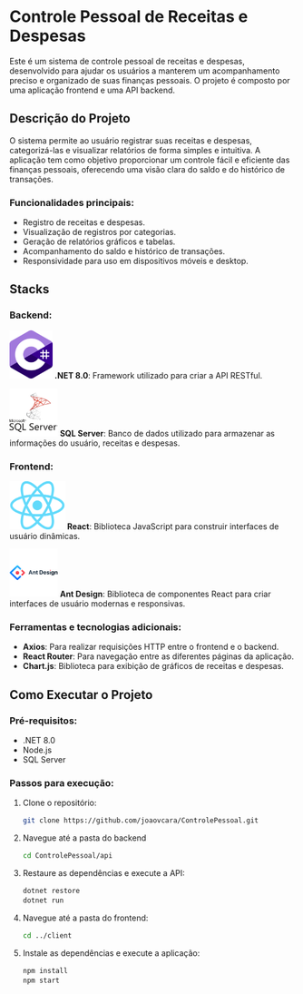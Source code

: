 # Controle Pessoal de Receitas e Despesas

Este é um sistema de controle pessoal de receitas e despesas, desenvolvido para ajudar os usuários a manterem um acompanhamento preciso e organizado de suas finanças pessoais. O projeto é composto por uma aplicação frontend e uma API backend.

## Descrição do Projeto

O sistema permite ao usuário registrar suas receitas e despesas, categorizá-las e visualizar relatórios de forma simples e intuitiva. A aplicação tem como objetivo proporcionar um controle fácil e eficiente das finanças pessoais, oferecendo uma visão clara do saldo e do histórico de transações.

### Funcionalidades principais:
- Registro de receitas e despesas.
- Visualização de registros por categorias.
- Geração de relatórios gráficos e tabelas.
- Acompanhamento do saldo e histórico de transações.
- Responsividade para uso em dispositivos móveis e desktop.

## Stacks
### Backend:
<img alt="CSharp" src="https://github.com/joaovcara/ControlePessoal/blob/main/image/project/csharp.png?raw=true" height="85px"/>  **.NET 8.0**: Framework utilizado para criar a API RESTful.

<img alt="sql" src="https://github.com/joaovcara/ControlePessoal/blob/main/image/project/sql.png?raw=true" height="85px"/>  **SQL Server**: Banco de dados utilizado para armazenar as informações do usuário, receitas e despesas.

### Frontend:
<img alt="react" src="https://github.com/joaovcara/ControlePessoal/blob/main/image/project/react.png?raw=true" height="85px"/>  **React**: Biblioteca JavaScript para construir interfaces de usuário dinâmicas.

<img alt="antd" src="https://github.com/joaovcara/ControlePessoal/blob/main/image/project/antd.png?raw=true" height="85px"/>  **Ant Design**: Biblioteca de componentes React para criar interfaces de usuário modernas e responsivas.

### Ferramentas e tecnologias adicionais:
- **Axios**: Para realizar requisições HTTP entre o frontend e o backend.
- **React Router**: Para navegação entre as diferentes páginas da aplicação.
- **Chart.js**: Biblioteca para exibição de gráficos de receitas e despesas.

## Como Executar o Projeto

### Pré-requisitos:
- .NET 8.0
- Node.js
- SQL Server

### Passos para execução:
1. Clone o repositório:
   ```bash
   git clone https://github.com/joaovcara/ControlePessoal.git
2. Navegue até a pasta do backend
   ```bash
   cd ControlePessoal/api
3. Restaure as dependências e execute a API:
   ```bash
   dotnet restore
   dotnet run
4. Navegue até a pasta do frontend:
   ```bash
   cd ../client
5. Instale as dependências e execute a aplicação:
   ```bash
   npm install
   npm start


